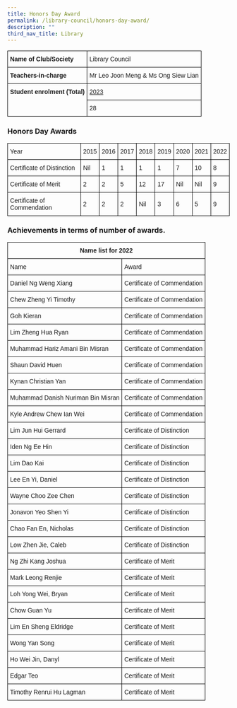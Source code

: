 ```yaml
---
title: Honors Day Award
permalink: /library-council/honors-day-award/
description: ""
third_nav_title: Library
---
```

<style type="text/css">
.tg  {border-collapse:collapse;border-spacing:0;}
.tg td{border-color:black;border-style:solid;border-width:1px;font-family:Arial, sans-serif;font-size:14px;
  overflow:hidden;padding:10px 5px;word-break:normal;}
.tg th{border-color:black;border-style:solid;border-width:1px;font-family:Arial, sans-serif;font-size:14px;
  font-weight:normal;overflow:hidden;padding:10px 5px;word-break:normal;}
.tg .tg-cly1{text-align:left;vertical-align:middle}
.tg .tg-1wig{font-weight:bold;text-align:left;vertical-align:top}
.tg .tg-uca5{text-align:left;text-decoration:underline;vertical-align:top}
</style>
<table class="tg">
<thead>
  <tr>
    <th class="tg-1wig"><span style="font-weight:bolder">Name of Club/Society</span></th>
    <th class="tg-cly1">Library Council</th>
  </tr>
</thead>
<tbody>
  <tr>
    <td class="tg-1wig"><span style="font-weight:bolder">Teachers-in-charge</span></td>
    <td class="tg-cly1">Mr Leo Joon Meng &amp; Ms Ong Siew Lian</td>
  </tr>
  <tr>
    <td class="tg-1wig" rowspan="2"><span style="font-weight:bolder">Student enrolment (Total)</span></td>
    <td class="tg-uca5">2023</td>
  </tr>
  <tr>
    <td class="tg-cly1">28</td>
  </tr>
</tbody>
</table>

### Honors Day Awards

<style type="text/css">
.tg  {border-collapse:collapse;border-spacing:0;}
.tg td{border-color:black;border-style:solid;border-width:1px;font-family:Arial, sans-serif;font-size:14px;
  overflow:hidden;padding:10px 5px;word-break:normal;}
.tg th{border-color:black;border-style:solid;border-width:1px;font-family:Arial, sans-serif;font-size:14px;
  font-weight:normal;overflow:hidden;padding:10px 5px;word-break:normal;}
.tg .tg-cly1{text-align:left;vertical-align:middle}
</style>
<table class="tg">
<thead>
  <tr>
    <th class="tg-cly1">Year</th>
    <th class="tg-cly1">2015</th>
    <th class="tg-cly1">2016</th>
    <th class="tg-cly1">2017</th>
    <th class="tg-cly1">2018</th>
    <th class="tg-cly1">2019</th>
    <th class="tg-cly1">2020</th>
    <th class="tg-cly1">2021</th>
    <th class="tg-cly1">2022</th>
  </tr>
</thead>
<tbody>
  <tr>
    <td class="tg-cly1">Certificate of Distinction</td>
    <td class="tg-cly1">Nil</td>
    <td class="tg-cly1">1</td>
    <td class="tg-cly1">1</td>
    <td class="tg-cly1">1</td>
    <td class="tg-cly1">1</td>
    <td class="tg-cly1">7</td>
    <td class="tg-cly1">10</td>
    <td class="tg-cly1">8</td>
  </tr>
  <tr>
    <td class="tg-cly1">Certificate of Merit</td>
    <td class="tg-cly1">2</td>
    <td class="tg-cly1">2</td>
    <td class="tg-cly1">5</td>
    <td class="tg-cly1">12</td>
    <td class="tg-cly1">17</td>
    <td class="tg-cly1">Nil</td>
    <td class="tg-cly1">Nil</td>
    <td class="tg-cly1">9</td>
  </tr>
  <tr>
    <td class="tg-cly1">Certificate of Commendation</td>
    <td class="tg-cly1">2</td>
    <td class="tg-cly1">2</td>
    <td class="tg-cly1">2</td>
    <td class="tg-cly1">Nil</td>
    <td class="tg-cly1">3</td>
    <td class="tg-cly1">6</td>
    <td class="tg-cly1">5</td>
    <td class="tg-cly1">9</td>
  </tr>
</tbody>
</table>

### **Achievements in terms of number of awards.**

<style type="text/css">
.tg  {border-collapse:collapse;border-spacing:0;}
.tg td{border-color:black;border-style:solid;border-width:1px;font-family:Arial, sans-serif;font-size:14px;
  overflow:hidden;padding:10px 5px;word-break:normal;}
.tg th{border-color:black;border-style:solid;border-width:1px;font-family:Arial, sans-serif;font-size:14px;
  font-weight:normal;overflow:hidden;padding:10px 5px;word-break:normal;}
.tg .tg-cly1{text-align:left;vertical-align:middle}
.tg .tg-baqh{text-align:center;vertical-align:top}
</style>
<table class="tg">
<thead>
  <tr>
    <th class="tg-baqh" colspan="2"><span style="font-weight:bold">Name list for 2022</span></th>
  </tr>
</thead>
<tbody>
  <tr>
    <td class="tg-cly1">Name</td>
    <td class="tg-cly1">Award</td>
  </tr>
  <tr>
    <td class="tg-cly1">Daniel Ng Weng Xiang</td>
    <td class="tg-cly1">Certificate of Commendation</td>
  </tr>
  <tr>
    <td class="tg-cly1">Chew Zheng Yi Timothy</td>
    <td class="tg-cly1">Certificate of Commendation</td>
  </tr>
  <tr>
    <td class="tg-cly1">Goh Kieran</td>
    <td class="tg-cly1">Certificate of Commendation</td>
  </tr>
  <tr>
    <td class="tg-cly1">Lim Zheng Hua Ryan</td>
    <td class="tg-cly1">Certificate of Commendation</td>
  </tr>
  <tr>
    <td class="tg-cly1">Muhammad Hariz Amani Bin Misran</td>
    <td class="tg-cly1">Certificate of Commendation</td>
  </tr>
  <tr>
    <td class="tg-cly1">Shaun David Huen</td>
    <td class="tg-cly1">Certificate of Commendation</td>
  </tr>
  <tr>
    <td class="tg-cly1">Kynan Christian Yan</td>
    <td class="tg-cly1">Certificate of Commendation</td>
  </tr>
  <tr>
    <td class="tg-cly1">Muhammad Danish Nuriman Bin Misran</td>
    <td class="tg-cly1">Certificate of Commendation</td>
  </tr>
  <tr>
    <td class="tg-cly1">Kyle Andrew Chew Ian Wei</td>
    <td class="tg-cly1">Certificate of Commendation</td>
  </tr>
  <tr>
    <td class="tg-cly1">Lim Jun Hui Gerrard</td>
    <td class="tg-cly1">Certificate of Distinction</td>
  </tr>
  <tr>
    <td class="tg-cly1">Iden Ng Ee Hin</td>
    <td class="tg-cly1">Certificate of Distinction</td>
  </tr>
  <tr>
    <td class="tg-cly1">Lim Dao Kai</td>
    <td class="tg-cly1">Certificate of Distinction</td>
  </tr>
  <tr>
    <td class="tg-cly1">Lee En Yi, Daniel</td>
    <td class="tg-cly1">Certificate of Distinction</td>
  </tr>
  <tr>
    <td class="tg-cly1">Wayne Choo Zee Chen</td>
    <td class="tg-cly1">Certificate of Distinction</td>
  </tr>
  <tr>
    <td class="tg-cly1">Jonavon Yeo Shen Yi</td>
    <td class="tg-cly1">Certificate of Distinction</td>
  </tr>
  <tr>
    <td class="tg-cly1">Chao Fan En, Nicholas</td>
    <td class="tg-cly1">Certificate of Distinction</td>
  </tr>
  <tr>
    <td class="tg-cly1">Low Zhen Jie, Caleb</td>
    <td class="tg-cly1">Certificate of Distinction</td>
  </tr>
  <tr>
    <td class="tg-cly1">Ng Zhi Kang Joshua</td>
    <td class="tg-cly1">Certificate of Merit</td>
  </tr>
  <tr>
    <td class="tg-cly1">Mark Leong Renjie</td>
    <td class="tg-cly1">Certificate of Merit</td>
  </tr>
  <tr>
    <td class="tg-cly1">Loh Yong Wei, Bryan</td>
    <td class="tg-cly1">Certificate of Merit</td>
  </tr>
  <tr>
    <td class="tg-cly1">Chow Guan Yu</td>
    <td class="tg-cly1">Certificate of Merit</td>
  </tr>
  <tr>
    <td class="tg-cly1">Lim En Sheng Eldridge</td>
    <td class="tg-cly1">Certificate of Merit</td>
  </tr>
  <tr>
    <td class="tg-cly1">Wong Yan Song</td>
    <td class="tg-cly1">Certificate of Merit</td>
  </tr>
  <tr>
    <td class="tg-cly1">Ho Wei Jin, Danyl</td>
    <td class="tg-cly1">Certificate of Merit</td>
  </tr>
  <tr>
    <td class="tg-cly1">Edgar Teo</td>
    <td class="tg-cly1">Certificate of Merit</td>
  </tr>
  <tr>
    <td class="tg-cly1">Timothy Renrui Hu Lagman</td>
    <td class="tg-cly1">Certificate of Merit</td>
  </tr>
</tbody>
</table>

